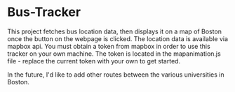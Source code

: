 # Bus-Tracker

This project fetches bus location data, then displays it on a map of Boston once the button on the webpage is clicked. The location data is available via mapbox api. You must obtain a token from mapbox in order to use this tracker on your own machine. The token is located in the mapanimation.js file - replace the current token with your own to get started. 

In the future, I'd like to add other routes between the various universities in Boston.
